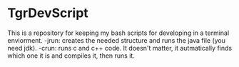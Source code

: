 # TgrDevScript

This is a repository for keeping my bash scripts for developing in a terminal enviorment.
-jrun: creates the needed structure and runs the java file (you need jdk).
-crun: runs c and c++ code. It doesn't matter, it autmatically finds which one it is and compiles it, then runs it.

